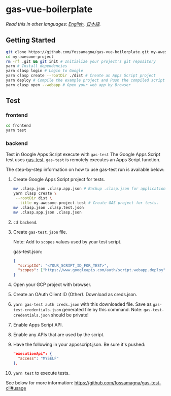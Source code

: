 # gas-vue-boilerplate

*Read this in other languages: [English](README.md), [日本語](README.ja.md).*

## Getting Started

```sh
git clone https://github.com/fossamagna/gas-vue-boilerplate.git my-awesome-project
cd my-awesome-project
rm -rf .git && git init # Initialize your project's git repository
yarn # Install dependencies
yarn clasp login # Login to Google
yarn clasp create --rootDir ./dist # Create an Apps Script project
yarn deploy # Compile the example project and Push the compiled script to the server
yarn clasp open --webapp # Open your web app by Browser
```

## Test

### frontend

```sh
cd frontend
yarn test
```

### backend

Test in Google Apps Script execute with `gas-test`
The Google Apps Script test uses [gas-test](https://github.com/fossamagna/gas-test).
`gas-test` is remotely executes an Apps Script function.

The step-by-step information on how to use gas-test run is available below:

1. Create Google Apps Script project for tests.
   ```sh
   mv .clasp.json .clasp.app.json # Backup .clasp.json for application.
   yarn clasp create \
    --rootDir dist \
    --title my-awesome-project-test # Create GAS project for tests.
   mv .clasp.json .clasp.test.json
   mv .clasp.app.json .clasp.json
   ```
2. `cd backend`.
3. Create `gas-test.json` file.

   Note: Add to `scopes` values used by your test script.

   gas-test.json:
   ```json
   {
     "scriptId": "<YOUR_SCRIPT_ID_FOR_TEST>",
     "scopes": ["https://www.googleapis.com/auth/script.webapp.deploy"]
   }
   ```
4. Open your GCP project with browser.
5. Create an OAuth Client ID (Other). Download as creds.json.
6. `yarn gas-test auth creds.json` with this downloaded file.
   Save as `gas-test-credentials.json` generated file by this command.
   Note: `gas-test-credentials.json` should be private!
7. Enable Apps Script API.
8. Enable any APIs that are used by the script.
9. Have the following in your appsscript.json. Be sure it's pushed:
   ```json
   "executionApi": {
     "access": "MYSELF"
   },
   ```
10. `yarn test` to execute tests.

See below for more information: https://github.com/fossamagna/gas-test-cli#usage
